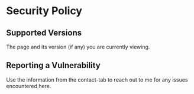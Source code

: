 # Security Policy

## Supported Versions

The page and its version (if any) you are currently viewing.

## Reporting a Vulnerability

Use the information from the contact-tab to reach out to me for any issues encountered here.
